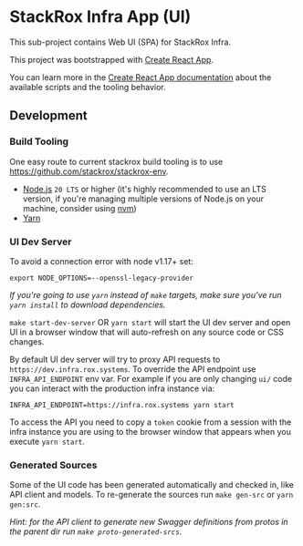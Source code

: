 # StackRox Infra App (UI)

This sub-project contains Web UI (SPA) for StackRox Infra.

This project was bootstrapped with
[Create React App](https://github.com/facebook/create-react-app).

You can learn more in the
[Create React App documentation](https://facebook.github.io/create-react-app/docs/getting-started)
about the available scripts and the tooling behavior.

## Development

### Build Tooling

One easy route to current stackrox build tooling is to use
https://github.com/stackrox/stackrox-env.

- [Node.js](https://nodejs.org/en/) `20 LTS` or higher (it's highly recommended
  to use an LTS version, if you're managing multiple versions of Node.js on your
  machine, consider using [nvm](https://github.com/creationix/nvm))
- [Yarn](https://yarnpkg.com/en/)

### UI Dev Server

To avoid a connection error with node v1.17+ set:

```
export NODE_OPTIONS=--openssl-legacy-provider
```

_If you're going to use `yarn` instead of `make` targets, make sure you've run
`yarn install` to download dependencies._

`make start-dev-server` OR `yarn start` will start the UI dev server and open UI
in a browser window that will auto-refresh on any source code or CSS changes.

By default UI dev server will try to proxy API requests to
`https://dev.infra.rox.systems`. To override the API endpoint use
`INFRA_API_ENDPOINT` env var. For example if you are only changing `ui/` code
you can interact with the production infra instance via:

```
INFRA_API_ENDPOINT=https://infra.rox.systems yarn start
```

To access the API you need to copy a `token` cookie from a session with the
infra instance you are using to the browser window that appears when you execute
`yarn start`.

### Generated Sources

Some of the UI code has been generated automatically and checked in, like API
client and models. To re-generate the sources run `make gen-src` or
`yarn gen:src`.

_Hint: for the API client to generate new Swagger definitions from protos in the
parent dir run `make proto-generated-srcs`._
